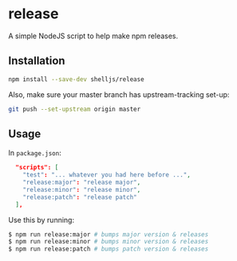 # release

A simple NodeJS script to help make npm releases.

## Installation

```bash
npm install --save-dev shelljs/release
```

Also, make sure your master branch has upstream-tracking set-up:

```bash
git push --set-upstream origin master
```

## Usage

In `package.json`:

```json
  "scripts": [
    "test": "... whatever you had here before ...",
    "release:major": "release major",
    "release:minor": "release minor",
    "release:patch": "release patch"
  ],
```

Use this by running:

```bash
$ npm run release:major # bumps major version & releases
$ npm run release:minor # bumps minor version & releases
$ npm run release:patch # bumps patch version & releases
```
